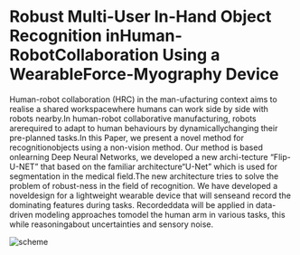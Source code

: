 # Robust Multi-User In-Hand Object Recognition inHuman-RobotCollaboration Using a WearableForce-Myography Device
Human-robot collaboration (HRC) in the man-ufacturing  context  aims  to  realise  a  shared  workspacewhere humans can work side by side with robots nearby.In  human-robot  collaborative  manufacturing,  robots  arerequired  to  adapt  to  human  behaviours  by  dynamicallychanging their pre-planned tasks.In this Paper, we present a novel method for recognitionobjects using a non-vision method. Our method is based onlearning Deep Neural Networks, we developed a new archi-tecture “Flip-U-NET” that based on the familiar architecture“U-Net” which is used for segmentation in the medical field.The new architecture tries to solve the problem of robust-ness in the field of recognition. We have developed a noveldesign  for  a  lightweight  wearable  device  that  will  senseand record the dominating features during tasks. Recordeddata will be applied in data-driven modeling approaches tomodel the human arm in various tasks, this while reasoningabout uncertainties and sensory noise.

![scheme](https://user-images.githubusercontent.com/77546342/129474852-a064b950-1b6a-4733-b957-25bab8618c7c.png)
